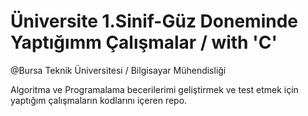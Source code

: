 # Üniversite 1.Sinif-Güz Doneminde Yaptığımm Çalışmalar / with 'C'

@Bursa Teknik Üniversitesi / Bilgisayar Mühendisliği

Algoritma ve Programalama becerilerimi geliştirmek ve test etmek için yaptığım çalışmaların kodlarını içeren repo.
